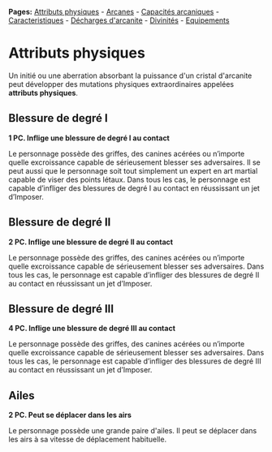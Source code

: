**Pages:**
[Attributs physiques](../book/attributs.md) -
[Arcanes](../book/arcanes.md) -
[Capacités arcaniques](../book/capacités.md) -
[Caracteristiques](../book/caractéristiques.md) -
[Décharges d'arcanite](../book/décharges.md) -
[Divinités](../book/divinités.md) -
[Equipements](../book/équipements.md)
# Attributs physiques

Un initié ou une aberration absorbant la puissance d&#039;un cristal d&#039;arcanite peut développer des mutations physiques extraordinaires appelées **attributs physiques**.

## Blessure de degré I

**1 PC. Inflige une blessure de degré I au contact**

Le personnage possède des griffes, des canines acérées ou n’importe quelle excroissance capable de sérieusement blesser ses adversaires. Il se peut aussi que le personnage soit tout simplement un expert en art martial capable de viser des points létaux. Dans tous les cas, le personnage est capable d’infliger des blessures de degré I au contact en réussissant un jet d’Imposer.
## Blessure de degré II

**2 PC. Inflige une blessure de degré II au contact**

Le personnage possède des griffes, des canines acérées ou n’importe quelle excroissance capable de sérieusement blesser ses adversaires. Dans tous les cas, le personnage est capable d’infliger des blessures de degré II au contact en réussissant un jet d’Imposer.
## Blessure de degré III

**4 PC. Inflige une blessure de degré III au contact**

Le personnage possède des griffes, des canines acérées ou n’importe quelle excroissance capable de sérieusement blesser ses adversaires. Dans tous les cas, le personnage est capable d’infliger des blessures de degré III au contact en réussissant un jet d’Imposer.
## Ailes

**2 PC. Peut se déplacer dans les airs**

Le personnage possède une grande paire d&#039;ailes. Il peut se déplacer dans les airs à sa vitesse de déplacement habituelle.
